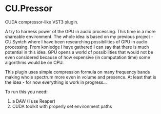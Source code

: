 # CU.Pressor
CUDA compressor-like VST3 plugin.

A try to harness power of the GPU in audio processing. This time in a more shareable environment.
The whole idea is based on my previous project - CU.Syntch where I have been researching possibilities of GPU in audio processing. From konledge I have gathered I can say that there is much potential in this idea. GPU opens a world of possibilities that would not be even considered because of how expensive (in computation time) some algorithms would be on CPU. 

This plugin uses simple compression formula on many frequency bands making whole spectrum more even in volume and presence. At least that is the idea - for now everything is work in progress...

To run this you need:
1. a DAW (I use Reaper)
2. CUDA toolkit with properly set environment paths
